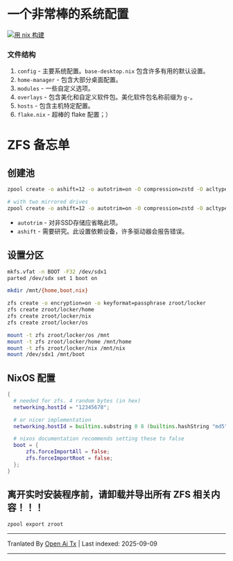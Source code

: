 
# 一个非常棒的系统配置
[![用 nix 构建](https://builtwithnix.org/badge.svg)](https://builtwithnix.org)

### 文件结构
1. `config` - 主要系统配置。`base-desktop.nix` 包含许多有用的默认设置。
2. `home-manager` - 包含大部分桌面配置。
3. `modules` - 一些自定义选项。
4. `overlays` - 包含美化和自定义软件包。美化软件包名称前缀为 `g-`。
5. `hosts` - 包含主机特定配置。
6. `flake.nix` - 超棒的 flake 配置；）


# ZFS 备忘单

## 创建池
```bash
zpool create -o ashift=12 -o autotrim=on -O compression=zstd -O acltype=posixacl -O xattr=sa -O atime=off -O mountpoint=legacy zroot sdx2

# with two mirrored drives
zpool create -o ashift=12 -o autotrim=on -O compression=zstd -O acltype=posixacl -O xattr=sa -O atime=off -O mountpoint=legacy zroot mirror sdx2 sdy2
```
- `autotrim` - 对非SSD存储应省略此项。  
- `ashift` - 需要研究。此设置依赖设备，许多驱动器会报告错误。  

## 设置分区


```bash
mkfs.vfat -n BOOT -F32 /dev/sdx1
parted /dev/sdx set 1 boot on

mkdir /mnt/{home,boot,nix}

zfs create -o encryption=on -o keyformat=passphrase zroot/locker
zfs create zroot/locker/home
zfs create zroot/locker/nix
zfs create zroot/locker/os

mount -t zfs zroot/locker/os /mnt
mount -t zfs zroot/locker/home /mnt/home
mount -t zfs zroot/locker/nix /mnt/nix
mount /dev/sdx1 /mnt/boot
```

## NixOS 配置
```nix
{
  # needed for zfs. 4 random bytes (in hex)
  networking.hostId = "12345678";

  # or nicer implementation
  networking.hostId = builtins.substring 0 8 (builtins.hashString "md5" config.networking.hostName);

  # nixos documentation recommends setting these to false
  boot = {
      zfs.forceImportAll = false;
      zfs.forceImportRoot = false;
  };
}
```


## 离开实时安装程序前，请卸载并导出所有 ZFS 相关内容！！！
```bash
zpool export zroot
```


---

Tranlated By [Open Ai Tx](https://github.com/OpenAiTx/OpenAiTx) | Last indexed: 2025-09-09

---